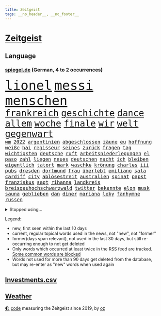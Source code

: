 ```yaml
---
title: Zeitgeist
tags: __no_header__, __no_footer__
---
```


# [Zeitgeist](https://oliz.io/zeitgeist/)

## Language

<h3><a href="https://www.spiegel.de" target="_blank">spiegel.de</a> (German, 4 to 2 occurrences)</h3>
<p style="font-family:monospace">
<span style="font-size:32pt"><a href="news_links.html#lionel" class="current">lionel</a></span>
<span style="font-size:32pt"><a href="news_links.html#messi" class="current">messi</a></span>
<span style="font-size:32pt"><a href="news_links.html#menschen" class="current">menschen</a></span>
<br>
<span style="font-size:22pt"><a href="news_links.html#frankreich" class="current">frankreich</a></span>
<span style="font-size:22pt"><a href="news_links.html#geschichte" class="current">geschichte</a></span>
<span style="font-size:22pt"><a href="news_links.html#dance" class="current">dance</a></span>
<span style="font-size:22pt"><a href="news_links.html#allem" class="current">allem</a></span>
<span style="font-size:22pt"><a href="news_links.html#woche" class="current">woche</a></span>
<span style="font-size:22pt"><a href="news_links.html#finale" class="current">finale</a></span>
<span style="font-size:22pt"><a href="news_links.html#wir" class="current">wir</a></span>
<span style="font-size:22pt"><a href="news_links.html#welt" class="current">welt</a></span>
<span style="font-size:22pt"><a href="news_links.html#gegenwart" class="current">gegenwart</a></span>
<br>
<span style="font-size:12pt"><a href="news_links.html#wm" class="current">wm</a></span>
<span style="font-size:12pt"><a href="news_links.html#2022" class="current">2022</a></span>
<span style="font-size:12pt"><a href="news_links.html#argentinien" class="current">argentinien</a></span>
<span style="font-size:12pt"><a href="news_links.html#abgeschlossen" class="current">abgeschlossen</a></span>
<span style="font-size:12pt"><a href="news_links.html#zäune" class="new">zäune</a></span>
<span style="font-size:12pt"><a href="news_links.html#eu" class="current">eu</a></span>
<span style="font-size:12pt"><a href="news_links.html#hoffnung" class="current">hoffnung</a></span>
<span style="font-size:12pt"><a href="news_links.html#weiße" class="current">weiße</a></span>
<span style="font-size:12pt"><a href="news_links.html#hai" class="new">hai</a></span>
<span style="font-size:12pt"><a href="news_links.html#regisseur" class="current">regisseur</a></span>
<span style="font-size:12pt"><a href="news_links.html#seines" class="current">seines</a></span>
<span style="font-size:12pt"><a href="news_links.html#zurück" class="current">zurück</a></span>
<span style="font-size:12pt"><a href="news_links.html#fragen" class="current">fragen</a></span>
<span style="font-size:12pt"><a href="news_links.html#tag" class="current">tag</a></span>
<span style="font-size:12pt"><a href="news_links.html#wichtigsten" class="current">wichtigsten</a></span>
<span style="font-size:12pt"><a href="news_links.html#deutsche" class="current">deutsche</a></span>
<span style="font-size:12pt"><a href="news_links.html#ruft" class="current">ruft</a></span>
<span style="font-size:12pt"><a href="news_links.html#arbeitsniederlegungen" class="new">arbeitsniederlegungen</a></span>
<span style="font-size:12pt"><a href="news_links.html#el" class="current">el</a></span>
<span style="font-size:12pt"><a href="news_links.html#paso" class="new">paso</a></span>
<span style="font-size:12pt"><a href="news_links.html#zahl" class="current">zahl</a></span>
<span style="font-size:12pt"><a href="news_links.html#liegen" class="current">liegen</a></span>
<span style="font-size:12pt"><a href="news_links.html#neues" class="current">neues</a></span>
<span style="font-size:12pt"><a href="news_links.html#deutschen" class="current">deutschen</a></span>
<span style="font-size:12pt"><a href="news_links.html#nacht" class="current">nacht</a></span>
<span style="font-size:12pt"><a href="news_links.html#ich" class="current">ich</a></span>
<span style="font-size:12pt"><a href="news_links.html#bleiben" class="current">bleiben</a></span>
<span style="font-size:12pt"><a href="news_links.html#eigentlich" class="current">eigentlich</a></span>
<span style="font-size:12pt"><a href="news_links.html#tatort" class="current">tatort</a></span>
<span style="font-size:12pt"><a href="news_links.html#mark" class="current">mark</a></span>
<span style="font-size:12pt"><a href="news_links.html#waschke" class="new">waschke</a></span>
<span style="font-size:12pt"><a href="news_links.html#krönung" class="current">krönung</a></span>
<span style="font-size:12pt"><a href="news_links.html#charles" class="current">charles</a></span>
<span style="font-size:12pt"><a href="news_links.html#iii" class="current">iii</a></span>
<span style="font-size:12pt"><a href="news_links.html#pubs" class="current">pubs</a></span>
<span style="font-size:12pt"><a href="news_links.html#dresden" class="current">dresden</a></span>
<span style="font-size:12pt"><a href="news_links.html#dortmund" class="current">dortmund</a></span>
<span style="font-size:12pt"><a href="news_links.html#frau" class="current">frau</a></span>
<span style="font-size:12pt"><a href="news_links.html#überlebt" class="current">überlebt</a></span>
<span style="font-size:12pt"><a href="news_links.html#emiliano" class="new">emiliano</a></span>
<span style="font-size:12pt"><a href="news_links.html#sala" class="new">sala</a></span>
<span style="font-size:12pt"><a href="news_links.html#cardiff" class="new">cardiff</a></span>
<span style="font-size:12pt"><a href="news_links.html#city" class="current">city</a></span>
<span style="font-size:12pt"><a href="news_links.html#ablösestreit" class="new">ablösestreit</a></span>
<span style="font-size:12pt"><a href="news_links.html#australien" class="current">australien</a></span>
<span style="font-size:12pt"><a href="news_links.html#spinat" class="current">spinat</a></span>
<span style="font-size:12pt"><a href="news_links.html#papst" class="current">papst</a></span>
<span style="font-size:12pt"><a href="news_links.html#franziskus" class="current">franziskus</a></span>
<span style="font-size:12pt"><a href="news_links.html#sagt" class="current">sagt</a></span>
<span style="font-size:12pt"><a href="news_links.html#rihanna" class="current">rihanna</a></span>
<span style="font-size:12pt"><a href="news_links.html#landkreis" class="current">landkreis</a></span>
<span style="font-size:12pt"><a href="news_links.html#breisgauhochschwarzwald" class="new">breisgauhochschwarzwald</a></span>
<span style="font-size:12pt"><a href="news_links.html#twitter" class="current">twitter</a></span>
<span style="font-size:12pt"><a href="news_links.html#bekannte" class="current">bekannte</a></span>
<span style="font-size:12pt"><a href="news_links.html#elon" class="current">elon</a></span>
<span style="font-size:12pt"><a href="news_links.html#musk" class="current">musk</a></span>
<span style="font-size:12pt"><a href="news_links.html#sauna" class="new">sauna</a></span>
<span style="font-size:12pt"><a href="news_links.html#geblieben" class="current">geblieben</a></span>
<span style="font-size:12pt"><a href="news_links.html#dan" class="current">dan</a></span>
<span style="font-size:12pt"><a href="news_links.html#diner" class="new">diner</a></span>
<span style="font-size:12pt"><a href="news_links.html#mariana" class="current">mariana</a></span>
<span style="font-size:12pt"><a href="news_links.html#leky" class="new">leky</a></span>
<span style="font-size:12pt"><a href="news_links.html#fanhymne" class="new">fanhymne</a></span>
<span style="font-size:12pt"><a href="news_links.html#russen" class="current">russen</a></span>
</p>
<details>
<summary>Stopped using...</summary>
<p class="former" style="font-size:12pt">
gerichtshof(788) turin(787) toni(786) vergeblich(786) coronazahlen(785) geboren(785) premierminister(785) street(785) geplante(784) normal(784) verbraucherschützer(784) wehren(784) andrea(783) ausgesprochen(783) einwohner(783) kamera(783) la(783) liverpool(783) pflege(783) rb(783) terroristen(783) tödlicher(783) aufklärung(782) beeinflussen(782) briten(782) christopher(782) debüt(782) isolation(782) kandidaten(782) schalke(782) spätestens(782) verlängern(782) verzweifelt(782) zuversicht(782) amerika(781) arsenal(781) billionen(781) coronakrise(781) führende(781) gutachten(781) hinaus(781) infizierte(781) monatelang(781) negativ(781) neuem(781) rechtsextremen(781) reich(781) 04(780) drehen(780) elektroauto(780) freut(780) gewaltige(780) infiziert(780) publikum(780) regel(780) schicksal(780) schwarzen(780) tschechien(780) verwirrung(780) wiederwahl(780) beschluss(779) impfung(779) kontrollieren(779) missbrauch(779) plus(779) stefan(779) teslachef(779) zurückgetreten(779) bitcoin(778) borussia(778) ermordet(778) eskalieren(778) eugh(778) geholfen(778) generalsekretär(778) gewann(778) härter(778) lehnen(778) liga(778) längere(778) maß(778) werder(778) börse(777) hertha(777) konzentrieren(777) michelle(777) rechten(777) rief(777) weltwirtschaft(777) beraten(776) endgültig(776) geflogen(776) gehandelt(776) gemeinsamen(776) rafael(776) standort(776) vorjahr(776) befindet(775) fund(775) nordsee(775) passen(775) smartphone(775) unrecht(775) 3(774) feuerwehrleute(774) gesundheitlichen(774) vermutet(774) vorliegt(774) beleidigt(773) denkt(773) störung(773) teenager(773) befreit(772) erwartungen(772) jüngere(772) stellten(772) warnte(772) dachte(771) erneuten(771) gestrichen(771) schnellen(771) spanischen(771) abgehört(770) kontakte(770) litauen(770) spotify(770) umsatz(770) geschehen(769) springt(769) verband(769) verlauf(769) bande(768) einreise(768) kinos(768) senkt(768) tausenden(768) berater(767) dich(767) milde(767) antisemitismus(766) einiger(766) triumph(766) vorsprung(766) besuchen(765) spiegelumfrage(765) verstößt(765) zukünftig(765) zurückgegangen(764) 45(763) 600(763) autoindustrie(763) pkw(763) staffel(763) königin(762) stieg(762) aufhalten(761) konsum(761) münster(761) abgelehnt(760) gewahrsam(760) schießen(760) gewinn(759) kate(759) ostsee(759) präsenz(758) spitzenreiter(758) fürth(757) beitrag(756) samstagmorgen(756) steffen(756) aussehen(755) gemeinsames(755) trauert(755) halbe(754) unterschrieben(754) leider(753) schrecken(753) begrüßt(751) mitarbeiterin(750) spannend(747) bangen(744) schwung(744) dutzend(742) einblick(742) munition(741) weitreichende(735) normalerweise(733) grüner(731) abschluss(727) rache(723) vereins(721) darmstadt(715) ausweg(709) rückte(709) dankt(698) lieferketten(687) gemüse(662) extremwetter(659) neonazis(658) vormarsch(654) kleinstadt(642) wolken(640) direkten(637) belgische(600) joseph(590) höchster(588) 38(555) waldbrände(555) ticket(551) videoaufnahmen(543) open(537) kolumbien(533) tricks(530) traditionelle(527) seither(522) staatschefs(522) strikt(521) schrumpft(508) ralf(501) rechtens(500) zögert(495) oberbayern(489) bezieht(488) dominieren(485) immobilienmarkt(479) topmanager(479) nicole(475) atomwaffen(473) schuhe(472) jahrzehnt(466) rätselhafte(466) plante(464) wahrscheinlicher(458) dax(457) tabellenführer(456) social(452) zorn(451) award(445) bestätigte(443) jonas(442) eindeutig(441) telefoniert(440) wittert(440) irritiert(438) werner(437) gesetzesänderung(436) absicht(431) eindringlich(430) anheben(428) worum(427) wertet(425) betreten(422) beschlagnahmen(421) großbank(420) basketballstar(418) rauswurf(418) 15000(417) inhaftierte(415) wesen(414) gesundes(413) verschlechtert(413) erneutes(412) stern(409) berufen(408) hitzewellen(408) morde(407) spürbar(407) weißer(404) gap(403) erschlagen(399) studenten(396) verläuft(393) verbraucherpreise(392) finanzspritze(389) gestört(389) baldwin(386) separatisten(386) vorbereitungen(385) bekannteste(383) frisst(380) globaler(378) bescheid(377) wahr(374) laura(373) winfried(373) zehnjähriger(368) künstlers(366) vietnam(362) zufall(361) sank(359) kretschmann(358) dürr(357) kanal(356) falsches(351) verteuert(350) 87(348) öffentlichrechtlichen(347) transport(344) einzig(343) oligarchen(342) betrachtet(339) erschwert(339) nadal(338) erkrankungen(332) kehrtwende(331) langjährigen(331) getreten(328) ben(327) erweitert(322) elite(321) wandern(321) desto(319) einstellung(318) verkünden(318) kümmert(317) spaltung(315) nutzten(314) bonn(313) konkurrent(312) euch(310) helikopter(308) moniert(307) albert(306) versus(304) fake(303) luftfahrt(298) positiven(298) aufhören(295) einheiten(295) 62(294) kernkraftwerke(294) monster(293) versteckte(293) sitz(291) ansehen(290) behauptete(290) küsten(289) brüder(287) hinweg(287) iga(286) świątek(286) homosexualität(285) ausgeweitet(283) marc(283) zivilen(282) hagelt(281) 98(280) hausdurchsuchung(276) fern(274) kelly(274) vorab(271) belohnt(270) inakzeptabel(270) abbau(267) dieter(265) fritz(264) ausstattung(263) stopfen(262) ausweitung(261) eingetroffen(259) speicher(257) exfreundin(256) landung(255) messerangriff(252) relativ(252) organisierte(249) tennisturnier(249) unabhängig(247) kehren(246) menschenmenge(246) wiedervereinigung(246) wäldern(246) zeugin(246) flüchten(245) sozial(245) verbotene(245) tenniskarriere(243) staub(241) einrichtung(239) spekulationen(239) villen(239) bestreiten(238) mysteriöse(238) windkraft(238) fair(237) flüssiggas(237) zwangsarbeit(236) angeschlagene(235) zurückerobert(235) indem(234) formel1rennen(233) minen(233) weitermachen(232) ausfall(231) riskieren(231) drohe(227) konkret(227) meeresspiegel(227) germania(224) sandhausen(223) anschuldigungen(222) pausieren(222) geeignet(221) vortag(219) klopp(216) ferien(215) abtreibungsrecht(213) angelique(211) kerber(211) konsequenz(211) rückhalt(211) versöhnung(211) franken(209) millionär(209) erfuhr(206) verspätung(205) boomt(204) set(204) existenz(203) isar(203) walker(202) discounter(201) alec(200) psychischer(200) schrecklich(200) falscher(199) privatleute(199) 2026(198) handele(198) verbliebene(197) rügen(195) absteiger(194) andy(194) appellieren(194) abholzung(193) 14jährigen(192) eingesperrt(192) prüfer(192) ancelotti(191) carlo(191) dürren(190) zeremonie(189) akleh(188) ausgebaut(188) shireen(187) tiefsten(187) hing(186) dividende(185) truss(184) homosexuelle(183) krimi(183) laufender(183) nervös(183) profitierten(183) statistischen(183) außergewöhnlichen(182) eingedämmt(182) sportlich(182) emmerich(179) kandidat(179) paderborn(178) pakt(178) iris(177) provider(177) stiko(177) styles(177) zusammengekommen(177) erwerbstätigen(176) georgia(176) rechtlich(176) pennsylvania(175) 54(174) republikanischer(173) verbrennungsmotor(173) wirtschaftskrieg(173) erstickte(172) geschehnisse(172) lachen(172) kulturelle(171) stehenden(171) riefen(170) gesundheitswesen(168) lächeln(168) patricia(168) senator(168) spitzt(168) exfreund(167) lenkt(167) wirtschaftslage(167) dfbfrauen(166) dialog(166) feuert(165) gegnerin(165) jährlichen(165) wohnmobil(165) besonnenheit(164) südlich(164) abouchaker(163) furore(163) gelöscht(163) osnabrück(163) schwersten(163) heiklen(161) gestand(160) harvey(160) missbrauchsvorwürfe(160) wiederbelebung(160) valley(159) 97(158) löcher(157) tirol(157) finanzen(156) teleskop(156) tennissuperstar(156) panama(155) angehen(154) campus(154) klarheit(154) verkündung(154) flugsicherung(153) großartige(153) sara(153) verspottet(153) ansage(152) verbraucherzentrale(152) image(151) schulschließungen(151) timo(151) großeltern(150) krankenversicherung(150) verstoßen(150) beleidigung(149) feldjäger(149) unzufriedenheit(149) bundes(148) isabel(148) gleichauf(146) verbraucherzentralen(146) ausgewertet(145) beschränkt(145) giffey(145) usrepublikaner(145) zoff(145) diplomatisches(144) sparsame(144) atomkraftwerke(143) fragwürdig(143) orientieren(143) total(143) einbringen(142) würdigen(142) bay(141) rechtsruck(141) strategien(141) tampa(141) einschlag(140) plakat(140) weiterbetrieb(140) bemühungen(138) festgefahren(138) laufe(137) major(137) rätselhaft(137) agenda(136) armani(136) biologe(136) csd(136) freigabe(136) klimaschützer(136) aljazeerajournalistin(134) eukommissar(134) anreiz(133) tennisspielerinnen(132) autokrat(131) negative(131) umweltschützer(131) horst(130) festkleben(129) fpö(129) kampfansage(129) saisons(129) umgesetzt(129) eingebracht(128) menschenrechtsorganisationen(128) träume(128) nördlich(127) vergebung(127) zuschlag(127) schönheitsideale(126) skifahrer(126) weltbevölkerung(126) linien(125) gegriffen(124) knappen(124) laute(124) newsom(124) on(124) schläge(124) 82(123) erstaunliche(123) joint(122) scheiden(122) unterkünfte(122) franke(121) moderator(121) original(121) parteifreunde(121) 8000(120) aufbau(120) inselstaat(120) wagnersöldner(120) prekären(119) kochinstituts(118) positioniert(118) geknackt(117) getreideabkommen(117) raisi(117) psychischen(116) quatsch(116) schlimmeres(116) selbstbewusst(116) aufrechterhalten(115) gashändler(115) katastrophen(114) kulturen(114) landeschef(114) neuerungen(114) rekruten(114) rauf(113) übergibt(113) düsteren(112) konrad(112) zweitgrößte(112) berechtigten(111) heidenheim(111) wohngeldreform(111) seltener(110) garcia(109) angeordnete(108) pleiten(108) ratlos(108) aneignung(107) visum(107) befreite(106) haut(106) hände(106) plagen(106) gastarbeiter(105) indirekt(105) lokal(105) nahles(105) schwiegereltern(105) vizekanzler(105) stärkung(104) amerikanischer(103) einsätzen(103) uswahlen(102) überfallen(102) spitzenklub(101) websites(101) alliierten(100) kindergeld(100) wolfdieter(100) club(99) fahrradfahrer(99) films(99) marken(98) 19jährigen(97) aufzeigen(97) coronainfektionen(97) elefanten(97) mutmaßlichem(97) belastungen(96) gerichtlich(96) ramona(96) emsland(95) menschheit(95) gedenkveranstaltung(94) selbstzweifel(94) auslaufen(93) gehackt(93) kenne(92) lasch(92) edition(91) hits(91) linienbus(91) reiten(91) stellungnahme(91) strenger(91) tabellenplatz(91) 1300(90) bauch(90) brentford(90) erforscht(90) gendern(90) geschäftspraktiken(90) kommunikation(90) patrouillieren(90) postfaschistin(90) sportlicher(90) willie(90) auszählung(89) bestseller(89) biermann(89) distanzieren(89) gefährdung(89) geht’s(89) gerechtfertigt(89) liebstes(89) princess(89) zunge(89) beschwert(88) coronagesetze(88) ernährung(88) erzielte(88) finnen(88) gewaschen(88) kreuzfeuer(88) missverständnis(88) unzählige(88) vertretbar(88) ägyptischer(88) ausgezählt(87) gewähren(87) hindert(87) mittelrhein(87) rekordzahl(87) abeba(86) addis(86) erpressung(86) jüngst(86) paxlovid(86) risikofaktor(86) tabellenführung(86) verschwundene(86) versäumnisse(86) ersteigert(85) kondome(85) missbrauchsuntersuchung(85) piste(85) planet(85) schwangeren(85) schwört(85) skifahren(85) strafbar(85) suggerierte(85) verfassungsschutzpräsident(85) ersetzt(84) herausforderer(84) shield(84) verfallen(84) antónio(83) echt(83) jewgenij(83) link(83) paradies(83) simulation(83) verwandt(83) football(82) verschmutzung(82) a7(81) routinierter(81) südostasien(81) unfair(81) bunker(80) einschnitte(80) fraktionsvize(80) radfahrerin(80) rückeroberung(80) verbrachte(80) abgekommen(79) bedeutete(79) erlebnissen(79) eskalationsstufe(79) gegenkandidaten(79) geschwindigkeitsbegrenzung(79) robbie(79) umweg(79) hurrikan(78) mädchens(78) pilz(78) privatsphäre(78) profisport(78) ranking(78) schließung(78) strategen(78) 2003(77) crystal(77) engen(77) fixiert(77) lenkrad(77) master(77) meth(77) zurückgeht(77) bauhaus(76) entkam(76) straßenbahnen(76) atomausstieg(75) energiepolitik(75) fantasie(75) millionenmetropole(75) petković(75) rbbskandal(75) reeperbahn(75) tragische(75) walk(75) wiederherzustellen(75) bewusstlos(74) defizite(74) elften(74) fallende(74) industrieländer(74) catherine(73) ftc(73) geldtransfers(73) instagrampost(73) lasst(73) mischkonzern(73) prominenteste(73) energiefirma(72) entschlossenheit(72) flusses(72) ford(72) klinger(72) köhler(72) lebenswerte(72) terrorverdacht(72) vaters(72) bewertungen(71) krankenkasse(71) militärexperte(71) wintershall(71) zinserhöhung(71) emissionen(70) erledigt(70) laufende(70) leck(70) sogenanntes(70) verbleib(70) windrädern(70) mondrakete(69) winzer(69) zahnarzt(69) ableger(68) ablief(68) ag(68) fa(68) lebron(68) verspekuliert(68) zähne(68) ausgenutzt(67) brady(67) footballteams(67) glaubwürdig(67) kenterte(67) leslie(67) buccaneers(66) dasselbe(66) isaac(66) neckarwestheim(66) scheinbar(66) unternehmensberatung(66) arnold(65) auftritts(65) bulgarien(65) crown(65) ed(65) luftabwehrsystem(65) seenotrettung(65) sensible(65) wendepunkt(65) atomverhandlungen(64) kanzelt(64) nsu(64) schottische(64) schwächt(64) störte(64) fußballnationalspieler(63) müht(63) offerte(63) sicherten(63) vereine(63) auskommen(62) caroline(62) immobilienkonzern(62) priorität(62) schokolade(62) studentenwerk(62) treibhausgase(62) fernwärme(61) gerichtet(61) monatlich(61) phoenix(61) kuchen(60) versammelten(60) energierechnung(59) exklusiv(59) fünfkampf(59) hindernisparcours(59) winkeln(59) bündchen(58) federico(58) gisele(58) sarovic(58) saúl(58) wissenschaftliche(58) australisches(57) beihilfe(57) bkafahnder(57) einschläge(57) elbphilharmonie(57) gebremst(57) lahmzulegen(57) lied(57) silicon(57) spdinnenministerin(57) sträubt(57) wirtschaftsweisen(57) zeilen(57) iranerin(56) nowak(56) schutzmacht(56) abo(55) gestimmt(55) heutzutage(55) simulator(55) strukturiert(55) besetzter(54) immunsystem(54) rausschmiss(54) schreibkraft(54) usgeschichte(54) zahngesundheit(54) dickes(53) fpöchef(53) wählt(53) bestrafung(52) eingezogen(52) elefantenbaby(52) fiona(52) mobilmachung(52) pjöngjang(52) desolate(51) inhaber(51) inlandsgeheimdienst(51) run(51) zweifeln(51) heizt(50) kriegswochen(50) kurdische(50) marquardt(50) raketensystem(50) spektakuläres(50) usbehörde(50) doris(49) gerutscht(49) hühnchen(49) organisieren(49) schiffsverkehr(49) schröderköpf(49) starttermin(49) wahlwiederholung(49) wehrressort(49) äußerster(49) alischer(48) ardserie(48) bombendrohung(48) bully(48) bundesagentur(48) free(48) gerard(48) herbig(48) kalkuliert(48) krediten(48) männliche(48) piqué(48) usmanow(48) wirbelsturm(48) ansteht(47) future(47) hinterlassenschaften(47) knappe(47) kommando(47) männerbild(47) unbemannten(47) vertrauliches(47) bischofskonferenz(46) boots(46) fakeaccounts(46) fälschungen(46) kurt(46) leitindex(46) marlene(46) vader(46) zahnpflege(46) eckte(45) margrethe(45) popstars(45) absehbar(44) ausflüge(44) gefangenen(44) hummels(44) instanz(44) venture(44) weltklimagipfel(44) außergewöhnlicher(43) historischem(43) lebenszufriedenheit(43) rückzahlung(43) vorlagen(43) abgewählt(42) herschel(42) imperium(42) kehlmann(42) menschenrechtsaktivistin(42) bürgerlichen(41) feindbild(41) herstellern(41) kostenpunkt(41) liebling(41) people(41) abgefeuert(40) akteure(40) austragungsort(40) bruce(40) chain(40) coronaisolationspflicht(40) dreiste(40) entladen(40) jom(40) kippur(40) parkett(40) spitzname(40) bildende(39) geopfert(39) klischees(39) ohio(39) schaute(39) unverständnis(39) vogelschlag(39) beugen(38) bläst(38) geschick(38) halyna(38) hutchins(38) jahrzehntealtes(38) kamerafrau(38) rust(38) trage(38) alias(37) befassen(37) bulgarischen(37) joko(37) lateinamerika(37) weltordnung(37) widodo(37) wmkader(37) 240(36) entfesselten(36) gelitten(36) torte(36) usmidterms(36) betriebs(35) demonstrantinnen(35) eishockey(35) orf(35) zucker(35) abkommens(34) binance(34) eroberte(34) jamila(34) kinofilm(34) kongresswahlen(34) mitnehmen(34) pierre(34) planung(34) rechtsgutachten(34) systems(34) verteidigungsexpertin(34) videoanalyse(34) externen(33) hinterzimmer(33) jederzeit(33) podcasts(33) rimini(33) spdminister(33) ungeborenes(33) vergehen(33) auslieferte(32) gerichts(32) topspieler(32) bekenntnis(31) bundespolitiker(31) geopolitischen(31) mythen(31) sehnsüchten(31) serviert(31) spannende(31) unzulässig(31) zugewinne(31) akwstreit(30) hingewiesen(30) kommandeur(30) missbrauchen(30) tottenham(30) verehrt(30) baustellen(29) beschloss(29) robuster(29) scharfmacher(29) usamerikanische(29) captain(28) gipfeln(28) kriegsrecht(28) personennahverkehr(28) programme(28) schuldet(28) sister(28) ärmere(28) camp(27) dream(27) freitagnachmittag(27) geopolitische(27) heilbronner(27) kabine(27) spiegelredaktion(27) sprühen(27) ubs(27) usstaaten(27) zäh(27) forschungseinrichtungen(26) mach(26) modelabel(26) stütze(26) eigenverantwortung(25) mysterium(25) siebzigerjahre(25) vorentscheidung(25) wurzeln(25) bundesgesundheitsministerium(24) energiepreisbremsen(24) kurzfristigen(24) mund(24) obst(24) vergessene(24) atomfrage(23) kredite(23) machtwort(23) mediengruppe(23) midtermwahlen(23) mitschuld(23) sonderlich(23) vortrag(23) abgestürzten(22) abschlussbericht(22) aufsehenerregenden(22) ceo(22) euphorischen(22) tabellenletzten(22) verbrechens(22) wiederentdeckt(22) co₂preis(21) grippewelle(21) mächte(21) schlüpft(21) äußerten(21) dietrich(20) geleakt(20) halloween(20) high(20) kostenloses(20) mateschitz(20) rückstände(20) zeitnah(20) zentraler(20) halloweenfeierlichkeiten(19) sitze(19) trügerisch(19) applegate(18) arbeite(18) comedy(18) coronaverlauf(18) eskortiert(18) justin(18) kleinstunternehmen(18) massengedränge(18) nette(18) spalten(18) umstellen(18) ärgern(18) rechtspopulistische(17) bedienen(16) g20gipfel(16) streitbar(16) sünden(16) teig(16) alive(15) dittrich(15) finanzaufsicht(15) greenwashing(15) indonesiens(15) missbrauchsopfer(15) olli(15) ruht(15) süßen(15) abteilungsleiter(14) abwenden(14) jubelnden(14) kindergärten(14) abperlen(13) aufenthalt(13) aufgeschoben(13) chiphersteller(13) elmos(13) falschnachrichten(13) frühstück(13) kitaschließungen(13) urlaubs(13) wmform(13) zögerlich(13) ägyptischen(13) abwechslung(12) dissidenten(12) durchbrach(12) gassen(12) gewünschten(12) meidet(12) parteigrenzen(12) schlucken(12) 500000(11) befürchtungen(11) faire(11) geblickt(11) hathaway(11) klimaproteste(11) nachhaltiges(11) ordnete(11) sms(11) spiegelabonnenten(11) unklimakonferenz(11) warnstreiks(11)
</p>
</details>
<p>Legend:
<ul>
<li><span class="new">new</span>, first seen within the last 10 days</li>
<li><span class="current">current</span>, regular topical words used in the news, not "new", not "former"</li>
<li><span class="former">former(days span relevant)</span>, not used in the last 30 days, but still re-occurring enough to not get deleted</li>
<li>Only words which occurred at least twice in the RSS feed are tracked. <a href="language/filters.py">Some common words are blocked</a></li>
<li>Words not used for more than 90 days get deleted from the database, but may re-enter as "new" words when used again</li>
</ul>
</p>

## [Investments](investments.html)[.csv](investments.csv)

## [Weather](weather.html)

<footer>
<a href="javascript:toggleTheme()" class="nav">🌓</a>
<a href="https://github.com/ooz/zeitgeist">code</a> measuring the Zeitgeist since 2019, by <a href="https://oliz.io">oz</a>
</footer>
